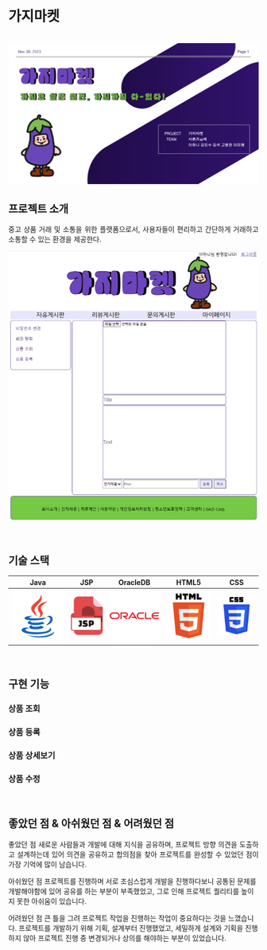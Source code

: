# 가지마켓

<p align="center">
  <br>
  <img src="https://github.com/minsukim0207/GaziMarket/blob/master/readme-static/img/GaziMarket.png">
  <br>
</p>



## 프로젝트 소개

<p align="justify">
중고 상품 거래 및 소통을 위한 플랫폼으로서, 사용자들이 편리하고 간단하게 거래하고 소통할 수 있는 환경을 제공한다.
</p>

<p align="center">
<img src="https://github.com/minsukim0207/GaziMarket/blob/master/readme-static/img/gazimarket.gif">
</p>

<br>

## 기술 스택

|    Java    |    JSP     |  OracleDB  |   HTML5    |    CSS     |  
| :--------: | :--------: | :--------: | :--------: | :--------: | 
|   ![java]  |   ![jsp]   | ![oracle]  |  ![html]   |  ![css]    |

<br>

## 구현 기능

### 상품 조회

### 상품 등록

### 상품 상세보기

### 상품 수정

<br>

## 좋았던 점 & 아쉬웠던 점 & 어려웠던 점

<p align="justify">
좋았던 점
새로운 사람들과 개발에 대해 지식을 공유하며, 프로젝트 방향 의견을 도출하고 설계하는데 있어 의견을 공유하고 합의점을 찾아 프로젝트를 완성할 수 있었던 점이 가장 기억에 많이 남습니다. 

아쉬웠던 점 
프로젝트를 진행하며 서로 조심스럽게 개발을 진행하다보니 공통된 문제를 개발해야함에 있어 공유를 하는 부분이 부족했었고, 그로 인해 프로젝트 퀄리티를 높이지 못한 아쉬움이 있습니다. 

어려웠던 점 
큰 틀을 그려 프로젝트 작업을 진행하는 작업이 중요하다는 것을 느꼈습니다. 
프로젝트를 개발하기 위해 기획, 설계부터 진행했었고, 세밀하게 설계와 기획을 진행하지 않아  프로젝트 진행 중 변경되거나 상의를 해야하는 부분이 있었습니다. 
</p>

<br>


<!-- Stack Icon Refernces -->

[java]: ./readme-static/img/java.svg
[jsp]: ./readme-static/img/jsp.svg
[oracle]: ./readme-static/img/oracle.svg
[html]: ./readme-static/img/html5.svg
[css]: ./readme-static/img/css3.svg

